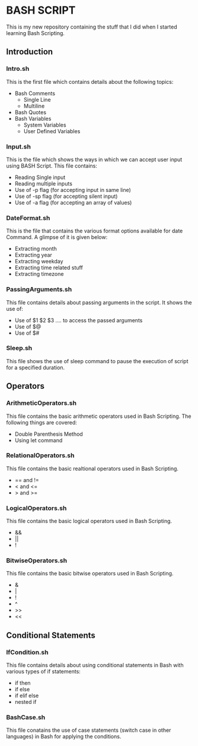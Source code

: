 # BASH SCRIPT
This is my new repository containing the stuff that I did when I started learning Bash Scripting.

## Introduction
### Intro.sh
  This is the first file which contains details about the following topics:
  - Bash Comments
    - Single Line
    - Multiline
  - Bash Quotes
  - Bash Variables
    - System Variables
    - User Defined Variables
### Input.sh
  This is the file which shows the ways in which we can accept user input using BASH Script. This file contains:
  - Reading Single input
  - Reading multiple inputs
  - Use of -p flag (for accepting input in same line)
  - Use of -sp flag (for accepting silent input)
  - Use of -a flag (for accepting an array of values)
### DateFormat.sh
  This is the file that contains the various format options available for date Command. A glimpse of it is given below:
  - Extracting month
  - Extracting year
  - Extracting weekday
  - Extracting time related stuff
  - Extracting timezone
  ### PassingArguments.sh
  This file contains details about passing arguments in the script. It shows the use of:
  - Use of $1 $2 $3 .... to access the passed arguments
  - Use of $@
  - Use of $#
  ### Sleep.sh
  This file shows the use of sleep command to pause the execution of script for a specified duration.
 
## Operators
  ### ArithmeticOperators.sh
  This file contains the basic arithmetic operators used in Bash Scripting. The following things are covered:
  - Double Parenthesis Method
  - Using let command
  ### RelationalOperators.sh
  This file contains the basic realtional operators used in Bash Scripting.
  - == and !=
  - < and <=
  - \> and >=
  ### LogicalOperators.sh
  This file contains the basic logical operators used in Bash Scripting.
  - &&
  - ||
  - !
  ### BitwiseOperators.sh
  This file contains the basic bitwise operators used in Bash Scripting.
  - &
  - |
  - !
  - ^
  - \>>
  - <<
   
## Conditional Statements
  ### IfCondition.sh
  This file contains details about using conditional statements in Bash with various types of if statements:
  - if then
  - if else
  - if elif else
  - nested if
  ### BashCase.sh
  This file conatains the use of case statements (switch case in other languages) in Bash for applying the conditions.
